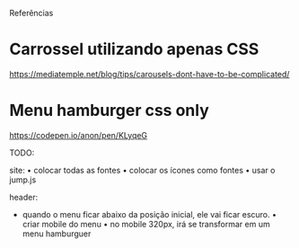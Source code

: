 Referências


# Carrossel utilizando apenas CSS
https://mediatemple.net/blog/tips/carousels-dont-have-to-be-complicated/

# Menu hamburger css only
https://codepen.io/anon/pen/KLyqeG


TODO:

site:
  &bull; colocar todas as fontes
  &bull; colocar os ícones como fontes
  &bull; usar o jump.js 

header:
  * quando o menu ficar abaixo da posição inicial, ele vai ficar escuro.
  &bull; criar mobile do menu
  &bull; no mobile 320px, irá se transformar em um menu hamburguer

